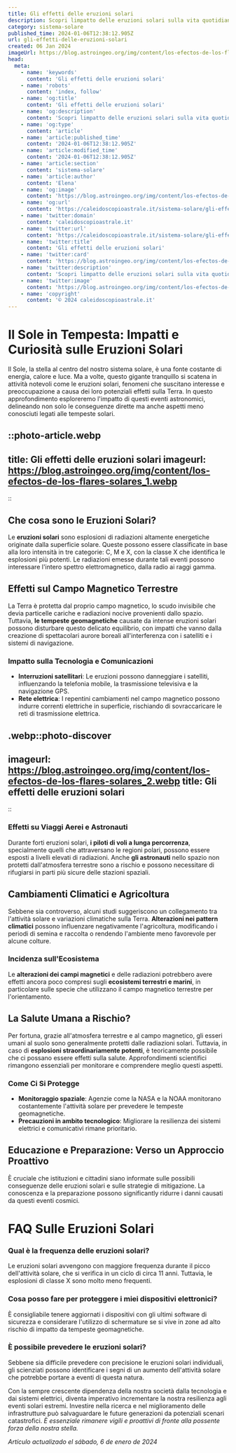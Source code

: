```yaml
---
title: Gli effetti delle eruzioni solari
description: Scopri limpatto delle eruzioni solari sulla vita quotidiana e la tecnologia in Italia. Approfondimenti unici e consigli desperti.
category: sistema-solare
published_time: 2024-01-06T12:38:12.905Z
url: gli-effetti-delle-eruzioni-solari
created: 06 Jan 2024
imageUrl: https://blog.astroingeo.org/img/content/los-efectos-de-los-flares-solares_1.webp
head:
  meta:
    - name: 'keywords'
      content: 'Gli effetti delle eruzioni solari'
    - name: 'robots'
      content: 'index, follow'
    - name: 'og:title'
      content: 'Gli effetti delle eruzioni solari'
    - name: 'og:description'
      content: 'Scopri limpatto delle eruzioni solari sulla vita quotidiana e la tecnologia in Italia. Approfondimenti unici e consigli desperti.'
    - name: 'og:type'
      content: 'article'
    - name: 'article:published_time'
      content: '2024-01-06T12:38:12.905Z'
    - name: 'article:modified_time'
      content: '2024-01-06T12:38:12.905Z'
    - name: 'article:section'
      content: 'sistema-solare'
    - name: 'article:author'
      content: 'Elena'
    - name: 'og:image'
      content: 'https://blog.astroingeo.org/img/content/los-efectos-de-los-flares-solares_1.webp'
    - name: 'og:url'
      content: 'https://caleidoscopioastrale.it/sistema-solare/gli-effetti-delle-eruzioni-solari'
    - name: 'twitter:domain'
      content: 'caleidoscopioastrale.it'
    - name: 'twitter:url'
      content: 'https://caleidoscopioastrale.it/sistema-solare/gli-effetti-delle-eruzioni-solari'
    - name: 'twitter:title'
      content: 'Gli effetti delle eruzioni solari'
    - name: 'twitter:card'
      content: 'https://blog.astroingeo.org/img/content/los-efectos-de-los-flares-solares_1.webp'
    - name: 'twitter:description'
      content: 'Scopri limpatto delle eruzioni solari sulla vita quotidiana e la tecnologia in Italia. Approfondimenti unici e consigli desperti.'
    - name: 'twitter:image'
      content: 'https://blog.astroingeo.org/img/content/los-efectos-de-los-flares-solares_1.webp'
    - name: 'copyright'
      content: '© 2024 caleidoscopioastrale.it'
---
```

# Il Sole in Tempesta: Impatti e Curiosità sulle Eruzioni Solari

Il Sole, la stella al centro del nostro sistema solare, è una fonte costante di energia, calore e luce. Ma a volte, questo gigante tranquillo si scatena in attività notevoli come le eruzioni solari, fenomeni che suscitano interesse e preoccupazione a causa dei loro potenziali effetti sulla Terra. In questo approfondimento esploreremo l'impatto di questi eventi astronomici, delineando non solo le conseguenze dirette ma anche aspetti meno conosciuti legati alle tempeste solari.

::photo-article.webp
---
title: Gli effetti delle eruzioni solari
imageurl: https://blog.astroingeo.org/img/content/los-efectos-de-los-flares-solares_1.webp
---
::

## Che cosa sono le Eruzioni Solari?

Le **eruzioni solari** sono esplosioni di radiazioni altamente energetiche originate dalla superficie solare. Queste possono essere classificate in base alla loro intensità in tre categorie: C, M e X, con la classe X che identifica le esplosioni più potenti. Le radiazioni emesse durante tali eventi possono interessare l'intero spettro elettromagnetico, dalla radio ai raggi gamma.

## Effetti sul Campo Magnetico Terrestre

La Terra è protetta dal proprio campo magnetico, lo scudo invisibile che devia particelle cariche e radiazioni nocive provenienti dallo spazio. Tuttavia, **le tempeste geomagnetiche** causate da intense eruzioni solari possono disturbare questo delicato equilibrio, con impatti che vanno dalla creazione di spettacolari aurore boreali all'interferenza con i satelliti e i sistemi di navigazione.

### Impatto sulla Tecnologia e Comunicazioni

- **Interruzioni satellitari**: Le eruzioni possono danneggiare i satelliti, influenzando la telefonia mobile, la trasmissione televisiva e la navigazione GPS.
- **Rete elettrica**: I repentini cambiamenti nel campo magnetico possono indurre correnti elettriche in superficie, rischiando di sovraccaricare le reti di trasmissione elettrica.

.webp::photo-discover
---
imageurl: https://blog.astroingeo.org/img/content/los-efectos-de-los-flares-solares_2.webp
title: Gli effetti delle eruzioni solari
---
::

### Effetti su Viaggi Aerei e Astronauti

Durante forti eruzioni solari, **i piloti di voli a lunga percorrenza**, specialmente quelli che attraversano le regioni polari, possono essere esposti a livelli elevati di radiazioni. Anche **gli astronauti** nello spazio non protetti dall'atmosfera terrestre sono a rischio e possono necessitare di rifugiarsi in parti più sicure delle stazioni spaziali.

## Cambiamenti Climatici e Agricoltura

Sebbene sia controverso, alcuni studi suggeriscono un collegamento tra l'attività solare e variazioni climatiche sulla Terra. **Alterazioni nei pattern climatici** possono influenzare negativamente l'agricoltura, modificando i periodi di semina e raccolta o rendendo l'ambiente meno favorevole per alcune colture.

### Incidenza sull'Ecosistema

Le **alterazioni dei campi magnetici** e delle radiazioni potrebbero avere effetti ancora poco compresi sugli **ecosistemi terrestri e marini**, in particolare sulle specie che utilizzano il campo magnetico terrestre per l'orientamento.

## La Salute Umana a Rischio?

Per fortuna, grazie all'atmosfera terrestre e al campo magnetico, gli esseri umani al suolo sono generalmente protetti dalle radiazioni solari. Tuttavia, in caso di **esplosioni straordinariamente potenti**, è teoricamente possibile che ci possano essere effetti sulla salute. Approfondimenti scientifici rimangono essenziali per monitorare e comprendere meglio questi aspetti.

### Come Ci Si Protegge

- **Monitoraggio spaziale**: Agenzie come la NASA e la NOAA monitorano costantemente l'attività solare per prevedere le tempeste geomagnetiche.
- **Precauzioni in ambito tecnologico**: Migliorare la resilienza dei sistemi elettrici e comunicativi rimane prioritario.

## Educazione e Preparazione: Verso un Approccio Proattivo

È cruciale che istituzioni e cittadini siano informate sulle possibili conseguenze delle eruzioni solari e sulle strategie di mitigazione. La conoscenza e la preparazione possono significantly ridurre i danni causati da questi eventi cosmici.

# FAQ Sulle Eruzioni Solari

### Qual è la frequenza delle eruzioni solari?

Le eruzioni solari avvengono con maggiore frequenza durante il picco dell'attività solare, che si verifica in un ciclo di circa 11 anni. Tuttavia, le esplosioni di classe X sono molto meno frequenti.

### Cosa posso fare per proteggere i miei dispositivi elettronici?

È consigliabile tenere aggiornati i dispositivi con gli ultimi software di sicurezza e considerare l'utilizzo di schermature se si vive in zone ad alto rischio di impatto da tempeste geomagnetiche.

### È possibile prevedere le eruzioni solari?

Sebbene sia difficile prevedere con precisione le eruzioni solari individuali, gli scienziati possono identificare i segni di un aumento dell'attività solare che potrebbe portare a eventi di questa natura.

Con la sempre crescente dipendenza della nostra società dalla tecnologia e dai sistemi elettrici, diventa imperativo incrementare la nostra resilienza agli eventi solari estremi. Investire nella ricerca e nel miglioramento delle infrastrutture può salvaguardare le future generazioni da potenziali scenari catastrofici. _È essenziale rimanere vigili e proattivi di fronte alla possente forza della nostra stella._

_Artículo actualizado el sábado, 6 de enero de 2024_